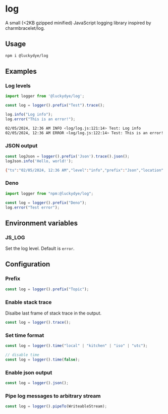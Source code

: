 # log

A small (<2KB gzipped minified) JavaScript logging library inspired by charmbracelet/log.

## Usage

```bash
npm i @luckydye/log
```

## Examples

### Log levels

```javascript
import logger from '@luckydye/log';

const log = logger().prefix("Test").trace();

log.info("Log info");
log.error("This is an error!");
```

```bash
02/05/2024, 12:36 AM INFO <log/log.js:121:14> Test: Log info
02/05/2024, 12:36 AM ERROR <log/log.js:122:14> Test: This is an error!
```

### JSON output

```javascript
const logJson = logger().prefix('Json').trace().json();
logJson.info('Hello, world!');
```

```bash
{"ts":"02/05/2024, 12:36 AM","level":"info","prefix":"Json","location":"log/log.js:119:14","msg":"Hello, world!"}
```

### Deno

```javascript
import logger from "npm:@luckydye/log";

const log = logger().prefix("Deno");
log.error("Test error");
```

## Environment variables

### JS_LOG

Set the log level. Default is `error`.

## Configuration

### Prefix

```javascript
const log = logger().prefix("Topic");
```

### Enable stack trace

Disalbe last frame of stack trace in the output.

```javascript
const log = logger().trace();
```

### Set time format

```javascript
const log = logger().time("local" | "kitchen" | "iso" | "utc");

// disable time
const log = logger().time(false);
```

### Enable json output

```javascript
const log = logger().json();
```

### Pipe log messages to arbitrary stream

```javascript
const log = logger().pipeTo(WriteableStream);
```
